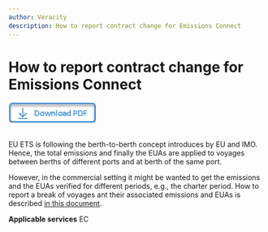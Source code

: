 ```yaml
---
author: Veracity
description: How to report contract change for Emissions Connect
---
```


# How to report contract change for Emissions Connect

<a href="https://veracitycdnprod.blob.core.windows.net/developer/veracitystatic/ovd/How%20to%20report%20'contract%20change'.pdf" download>
    <img src="assets/download.png" alt="Download PDF" height="40">
  </a>
  <br>
  <br>

EU ETS is following the berth-to-berth concept introduces by EU and IMO. Hence, the total emissions and finally the EUAs are applied to voyages between berths of different ports and at berth of the same port.

However, in the commercial setting it might be wanted to get the emissions and the EUAs verified for different periods, e.g., the charter period. How to report a break of voyages ant their associated emissions and EUAs is described [in this document](https://veracitycdnprod.blob.core.windows.net/developer/veracitystatic/ovd/How%20to%20report%20'contract%20change'.pdf).


**Applicable services**
EC


